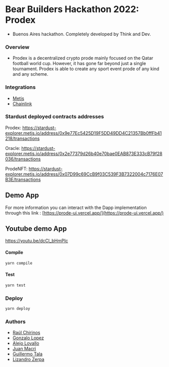 # Bear Builders Hackathon 2022: Prodex

* Buenos Aires hackathon. Completely developed by Think and Dev.
### Overview

* Prodex is a decentralized crypto prode mainly focused on the Qatar football world cup. However, it has gone far beyond just a single tournament. Prodex is able to create any sport event prode of any kind and any scheme. 

### Integrations

* [Metis](https://www.metis.io/)
* [Chainlink](https://chain.link/)

### Stardust deployed contracts addresses  

Prodex: https://stardust-explorer.metis.io/address/0x9e77Ec5425D19F5DD49DD4C21357Bb0ffFb41218/transactions

Oracle: https://stardust-explorer.metis.io/address/0x2e77379d26b40e70bae0EAB873E333cB79f28036/transactions

ProdeNFT: https://stardust-explorer.metis.io/address/0x07D99c69CcB9f03C539F3B7322004c7176E07B3E/transactions



## Demo App

For more information you can interact with the Dapp implementation through this link : [https://prode-ui.vercel.app/](https://prode-ui.vercel.app/)

## Youtube demo App
https://youtu.be/dcCl_bHmPIc


#### Compile
```bash
yarn compile
```
#### Test
```bash
yarn test
```
### Deploy
```bash
yarn deploy
```

### Authors

* [Raúl Chirinos](https://github.com/rjchirinos)
* [Gonzalo Lopez](https://github.com/lopezgonzalo89)
* [Alejo Lovallo](https://github.com/AlejoLovallo)
* [Juan Macri](https://github.com/juaaanmacri)
* [Guillermo Tala](https://github.com/gtala)
* [Lizandro Zerpa](https://github.com/LizanLycan)
